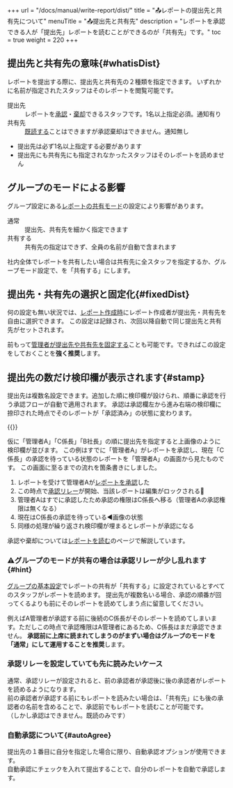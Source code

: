 +++
url = "/docs/manual/write-report/dist/"
title = "📤レポートの提出先と共有先について"
menuTitle = "📤提出先と共有先"
description = "レポートを承認できる人が「提出先」レポートを読むことができるのが「共有先」です。"
toc = true
weight = 220
+++

## 提出先と共有先の意味{#whatisDist}

レポートを提出する際に、提出先と共有先の２種類を指定できます。
いずれかに名前が指定されたスタッフはそのレポートを閲覧可能です。

<dl class="basic">
<dt>提出先</dt>
<dd>レポートを<a href="/docs/manual/read-report/state/#agree">承認</a>・<a href="/docs/manual/read-report/state/#reject">棄却</a>できるスタッフです。1名以上指定必須。通知有り</dd>
<dt>共有先</dt>
<dd><a href="/docs/manual/read-report/state/#readed">既読する</a>ことはできますが承認棄却はできません。通知無し</dd>
</dl>

- 提出先は必ず1名以上指定する必要があります
- 提出先にも共有先にも指定されなかったスタッフはそのレポートを読めません

## グループのモードによる影響

グループ設定にある[レポートの共有モード](/docs/manual/initial-setting/setting-group/#reportShare)の設定により影響があります。

<dl class="basic">
<dt>通常</dt>
<dd>提出先、共有先を細かく指定できます</dd>
<dt>共有する</dt>
<dd>共有先の指定はできず、全員の名前が自動で含まれます</dd>
</dl>

社内全体でレポートを共有したい場合は共有先に全スタッフを指定するか、グループモード設定で、を「共有する」にします。

## 提出先・共有先の選択と固定化{#fixedDist}

何の設定も無い状況では、[レポート作成時](/docs/manual/write-report/write/#dist)にレポート作成者が提出先・共有先を自由に選択できます。
この設定は記録され、次回以降自動で同じ提出先と共有先がセットされます。

前もって[管理者が提出先や共有先を固定する](/docs/manual/initial-setting/staff-local/dist/)ことも可能です。できればこの設定をしておくことを**強く推奨**します。

## 提出先の数だけ検印欄が表示されます{#stamp}

提出先は複数名設定できます。追加した順に検印欄が設けられ、順番に承認を行う承認フローが自動で適用されます。
承認は承認欄左から進み右端の検印欄に捺印された時点でそのレポートが「承認済み」の状態に変わります。

{{<icatch filename="img/report-progression" msg="提出先の数だけスタンプラリーします。全員回るとレポートが承認状態になります" alice="book">}}

仮に「管理者A」「C係長」「B社長」の順に提出先を指定すると上画像のように検印欄が並びます。
この例はすでに「管理者A」がレポートを承認し、現在「C係長」の承認を待っている状態のレポートを「管理者A」の画面から見たものです。
この画面に至るまでの流れを箇条書きにしました。

1. レポートを受けて管理者Aが[レポートを承認](/docs/manual/read-report/state/#agree)した
1. この時点で[承認リレー](/docs/manual/read-report/state/#relay)が開始、当該レポートは編集がロックされる🔐
1. 管理者Aはすでに承認したため承認の権限はC係長へ移る（管理者Aの承認権限は無くなる）
1. 現在はC係長の承認を待っている◀画像の状態
1. 同様の処理が繰り返され検印欄が埋まるとレポートが承認になる

承認や棄却については[レポートを読む](/docs/manual/read-report/state/)のページで解説しています。

### ⚠グループのモードが共有の場合は承認リレーが少し乱れます{#hint}

[グループの基本設定](/docs/manual/initial-setting/make-group/)でレポートの共有が「共有する」に設定されているとすべてのスタッフがレポートを読めます。
提出先が複数名いる場合、承認の順番が回ってくるよりも前にそのレポートを読めてしまう点に留意してください。

例えばA管理者が承認する前に後続のC係長がそのレポートを読めてしまいます。ただしこの時点で承認権限はA管理者にあるため、C係長はまだ承認できません。
**承認前に上席に読まれてしまうのがまずい場合はグループのモードを「通常」にして運用することを推奨**します。

### 承認リレーを設定していても先に読みたいケース

通常、承認リレーが設定されると、前の承認者が承認後に後の承認者がレポートを読めるようになります。  
前の承認者が承認する前にもレポートを読みたい場合は、「共有先」にも後の承認者の名前を含めることで、承認前でもレポートを読むことが可能です。  
（しかし承認はできません。既読のみです）

### 自動承認について{#autoAgree}

提出先の１番目に自分を指定した場合に限り、自動承認オプションが使用できます。  
自動承認にチェックを入れて提出することで、自分のレポートを自動で承認します。
